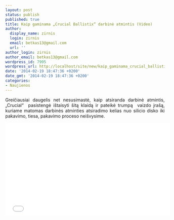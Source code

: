 ```yaml
---
layout: post
status: publish
published: true
title: Kaip gaminama „Crucial Ballistix“ darbinė atmintis (Video)
author:
  display_name: zirnis
  login: zirnis
  email: betkas13@gmail.com
  url: ''
author_login: zirnis
author_email: betkas13@gmail.com
wordpress_id: 7995
wordpress_url: http://localhost/site/new/kaip_gaminama_crucial_ballistix_darbine_atmintis_video/
date: '2014-02-19 18:47:36 +0200'
date_gmt: '2014-02-19 18:47:36 +0200'
categories:
- Naujienos
---
```

<p style="text-align: justify;">
	Greičiausiai daugelis net nesusimastė, kaip atsiranda darbinė atmintis, &bdquo;Crucial&ldquo; &nbsp;pasistengė i&scaron;taisyti &scaron;itą klaidą ir pateikė trumpą &nbsp;vaizdo įra&scaron;ą, kuriame matomas darbinės atminties atsiradimo kelias nuo silicio disko iki pakavimo, tiesa, pakavimo proceso nei&scaron;vysime.</p>
<p style="text-align: justify;">
	<iframe allowfullscreen="" frameborder="0" height="293" src="//www.youtube.com/embed/dFsSxtJpm3w" width="520"></iframe></p>
